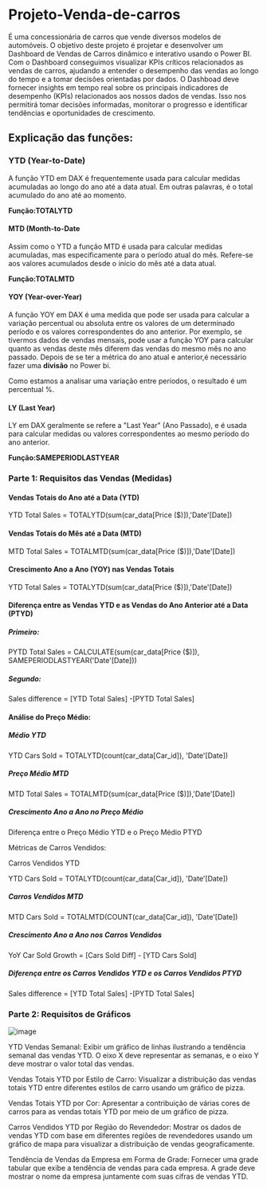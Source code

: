 # Projeto-Venda-de-carros
É uma concessionária de carros que vende diversos modelos de automóveis. 
O objetivo deste projeto é projetar e desenvolver um Dashboard de Vendas de Carros dinâmico e interativo usando o Power BI. Com o Dashboard conseguimos visualizar KPIs críticos relacionados as vendas de carros, ajudando a entender o desempenho das vendas ao longo do tempo e a tomar decisões orientadas por dados.
O Dashboad deve fornecer insights em tempo real sobre os principais indicadores de desempenho (KPIs) relacionados aos nossos dados de vendas. Isso nos permitirá tomar decisões informadas, monitorar o progresso e identificar tendências e oportunidades de crescimento.
## Explicação das funções:
### YTD (Year-to-Date) 
<p>A função YTD em DAX é frequentemente usada para calcular medidas acumuladas ao longo do ano até a data atual.
Em outras palavras, é o total acumulado do ano até ao momento.</p>
<b>Função:TOTALYTD</b>


#### MTD (Month-to-Date
<p>Assim como o YTD a função MTD é usada para calcular medidas acumuladas, mas especificamente para o período atual do mês.
Refere-se aos valores acumulados desde o início do mês até a data atual.</p>
<b>Função:TOTALMTD</b>


#### YOY (Year-over-Year)
<p>A função YOY em DAX é uma medida que pode ser usada para calcular a variação percentual ou absoluta entre os valores de um determinado período e os valores correspondentes do ano anterior. Por exemplo, se  tivermos dados de vendas mensais, pode usar a função YOY para calcular quanto as vendas deste mês diferem das vendas do mesmo mês no ano passado.
Depois de se ter a métrica do ano atual e anterior,é necessário fazer uma <b>divisão</b> no Power bi.</p>
Como estamos a analisar uma variação entre períodos, o resultado é um percentual %.


#### LY (Last Year)
<p>LY em DAX geralmente se refere a "Last Year" (Ano Passado), e é usada para calcular medidas ou valores correspondentes ao mesmo período do ano anterior.</p>

**Função:SAMEPERIODLASTYEAR**

### Parte 1: Requisitos das Vendas (Medidas)
#### Vendas Totais do Ano até a Data (YTD) 
YTD Total Sales = TOTALYTD(sum(car_data[Price ($)]),'Date'[Date])

#### Vendas Totais do Mês até a Data (MTD)
MTD Total Sales = TOTALMTD(sum(car_data[Price ($)]),'Date'[Date])

#### Crescimento Ano a Ano (YOY) nas Vendas Totais
YTD Total Sales = TOTALYTD(sum(car_data[Price ($)]),'Date'[Date])

#### Diferença entre as Vendas YTD e as Vendas do Ano Anterior até a Data (PTYD)
##### Primeiro: 
PYTD Total Sales = CALCULATE(sum(car_data[Price ($)]), SAMEPERIODLASTYEAR('Date'[Date]))
##### Segundo:
Sales difference = [YTD Total Sales] -[PYTD Total Sales]

#### Análise do Preço Médio:
##### Médio YTD
YTD Cars Sold = TOTALYTD(count(car_data[Car_id]), 'Date'[Date])

##### Preço Médio MTD
MTD Total Sales = TOTALMTD(sum(car_data[Price ($)]),'Date'[Date])

##### Crescimento Ano a Ano no Preço Médio
<p>Diferença entre o Preço Médio YTD e o Preço Médio PTYD</p>
<p>Métricas de Carros Vendidos:</p>
<p>Carros Vendidos YTD</p>
YTD Cars Sold = TOTALYTD(count(car_data[Car_id]), 'Date'[Date])

##### Carros Vendidos MTD
MTD Cars Sold = TOTALMTD(COUNT(car_data[Car_id]), 'Date'[Date])

##### Crescimento Ano a Ano nos Carros Vendidos
YoY Car Sold Growth = [Cars Sold Diff] - [YTD Cars Sold]

##### Diferença entre os Carros Vendidos YTD e os Carros Vendidos PTYD
Sales difference = [YTD Total Sales] -[PYTD Total Sales]

### Parte 2: Requisitos de Gráficos

![image](https://github.com/lagmagalhaes/Projeto-Venda-de-carros/assets/166879716/76054307-800a-4faa-ba10-67e27b9d6b38)

<p>YTD  Vendas Semanal: Exibir um gráfico de linhas ilustrando a tendência semanal das vendas YTD. O eixo X deve representar as semanas, e o eixo Y deve mostrar o valor total das vendas.</p>

<p>Vendas Totais YTD por Estilo de Carro: Visualizar a distribuição das vendas totais YTD entre diferentes estilos de carro usando um gráfico de pizza.</p>

<p>Vendas Totais YTD por Cor: Apresentar a contribuição de várias cores de carros para as vendas totais YTD por meio de um gráfico de pizza.</p>

<p>Carros Vendidos YTD por Região do Revendedor: Mostrar os dados de vendas YTD com base em diferentes regiões de revendedores usando um gráfico de mapa para visualizar a distribuição de vendas geograficamente.</p>

<p>Tendência de Vendas da Empresa em Forma de Grade: Fornecer uma grade tabular que exibe a tendência de vendas para cada empresa. A grade deve mostrar o nome da empresa juntamente com suas cifras de vendas YTD.</p>


